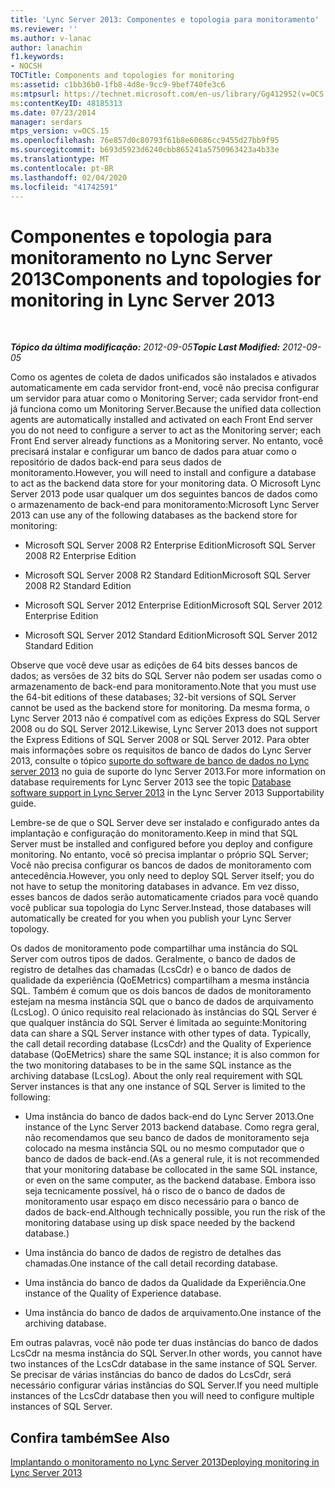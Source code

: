 ```yaml
---
title: 'Lync Server 2013: Componentes e topologia para monitoramento'
ms.reviewer: ''
ms.author: v-lanac
author: lanachin
f1.keywords:
- NOCSH
TOCTitle: Components and topologies for monitoring
ms:assetid: c1bb36b0-1fb8-4d8e-9cc9-9bef740fe3c6
ms:mtpsurl: https://technet.microsoft.com/en-us/library/Gg412952(v=OCS.15)
ms:contentKeyID: 48185313
ms.date: 07/23/2014
manager: serdars
mtps_version: v=OCS.15
ms.openlocfilehash: 76e857d0c80793f61b8e60686cc9455d27bb9f95
ms.sourcegitcommit: b693d5923d6240cbb865241a5750963423a4b33e
ms.translationtype: MT
ms.contentlocale: pt-BR
ms.lasthandoff: 02/04/2020
ms.locfileid: "41742591"
---
```

<div data-xmlns="http://www.w3.org/1999/xhtml">

<div class="topic" data-xmlns="http://www.w3.org/1999/xhtml" data-msxsl="urn:schemas-microsoft-com:xslt" data-cs="http://msdn.microsoft.com/en-us/">

<div data-asp="http://msdn2.microsoft.com/asp">

# <a name="components-and-topologies-for-monitoring-in-lync-server-2013"></a><span data-ttu-id="4d566-102">Componentes e topologia para monitoramento no Lync Server 2013</span><span class="sxs-lookup"><span data-stu-id="4d566-102">Components and topologies for monitoring in Lync Server 2013</span></span>

</div>

<div id="mainSection">

<div id="mainBody">

<span> </span>

<span data-ttu-id="4d566-103">_**Tópico da última modificação:** 2012-09-05_</span><span class="sxs-lookup"><span data-stu-id="4d566-103">_**Topic Last Modified:** 2012-09-05_</span></span>

<span data-ttu-id="4d566-104">Como os agentes de coleta de dados unificados são instalados e ativados automaticamente em cada servidor front-end, você não precisa configurar um servidor para atuar como o Monitoring Server; cada servidor front-end já funciona como um Monitoring Server.</span><span class="sxs-lookup"><span data-stu-id="4d566-104">Because the unified data collection agents are automatically installed and activated on each Front End server you do not need to configure a server to act as the Monitoring server; each Front End server already functions as a Monitoring server.</span></span> <span data-ttu-id="4d566-105">No entanto, você precisará instalar e configurar um banco de dados para atuar como o repositório de dados back-end para seus dados de monitoramento.</span><span class="sxs-lookup"><span data-stu-id="4d566-105">However, you will need to install and configure a database to act as the backend data store for your monitoring data.</span></span> <span data-ttu-id="4d566-106">O Microsoft Lync Server 2013 pode usar qualquer um dos seguintes bancos de dados como o armazenamento de back-end para monitoramento:</span><span class="sxs-lookup"><span data-stu-id="4d566-106">Microsoft Lync Server 2013 can use any of the following databases as the backend store for monitoring:</span></span>

  - <span data-ttu-id="4d566-107">Microsoft SQL Server 2008 R2 Enterprise Edition</span><span class="sxs-lookup"><span data-stu-id="4d566-107">Microsoft SQL Server 2008 R2 Enterprise Edition</span></span>

  - <span data-ttu-id="4d566-108">Microsoft SQL Server 2008 R2 Standard Edition</span><span class="sxs-lookup"><span data-stu-id="4d566-108">Microsoft SQL Server 2008 R2 Standard Edition</span></span>

  - <span data-ttu-id="4d566-109">Microsoft SQL Server 2012 Enterprise Edition</span><span class="sxs-lookup"><span data-stu-id="4d566-109">Microsoft SQL Server 2012 Enterprise Edition</span></span>

  - <span data-ttu-id="4d566-110">Microsoft SQL Server 2012 Standard Edition</span><span class="sxs-lookup"><span data-stu-id="4d566-110">Microsoft SQL Server 2012 Standard Edition</span></span>

<span data-ttu-id="4d566-111">Observe que você deve usar as edições de 64 bits desses bancos de dados; as versões de 32 bits do SQL Server não podem ser usadas como o armazenamento de back-end para monitoramento.</span><span class="sxs-lookup"><span data-stu-id="4d566-111">Note that you must use the 64-bit editions of these databases; 32-bit versions of SQL Server cannot be used as the backend store for monitoring.</span></span> <span data-ttu-id="4d566-112">Da mesma forma, o Lync Server 2013 não é compatível com as edições Express do SQL Server 2008 ou do SQL Server 2012.</span><span class="sxs-lookup"><span data-stu-id="4d566-112">Likewise, Lync Server 2013 does not support the Express Editions of SQL Server 2008 or SQL Server 2012.</span></span> <span data-ttu-id="4d566-113">Para obter mais informações sobre os requisitos de banco de dados do Lync Server 2013, consulte o tópico [suporte do software de banco de dados no Lync server 2013](lync-server-2013-database-software-support.md) no guia de suporte do lync Server 2013.</span><span class="sxs-lookup"><span data-stu-id="4d566-113">For more information on database requirements for Lync Server 2013 see the topic [Database software support in Lync Server 2013](lync-server-2013-database-software-support.md) in the Lync Server 2013 Supportability guide.</span></span>

<span data-ttu-id="4d566-114">Lembre-se de que o SQL Server deve ser instalado e configurado antes da implantação e configuração do monitoramento.</span><span class="sxs-lookup"><span data-stu-id="4d566-114">Keep in mind that SQL Server must be installed and configured before you deploy and configure monitoring.</span></span> <span data-ttu-id="4d566-115">No entanto, você só precisa implantar o próprio SQL Server; Você não precisa configurar os bancos de dados de monitoramento com antecedência.</span><span class="sxs-lookup"><span data-stu-id="4d566-115">However, you only need to deploy SQL Server itself; you do not have to setup the monitoring databases in advance.</span></span> <span data-ttu-id="4d566-116">Em vez disso, esses bancos de dados serão automaticamente criados para você quando você publicar sua topologia do Lync Server.</span><span class="sxs-lookup"><span data-stu-id="4d566-116">Instead, those databases will automatically be created for you when you publish your Lync Server topology.</span></span>

<span data-ttu-id="4d566-p104">Os dados de monitoramento pode compartilhar uma instância do SQL Server com outros tipos de dados. Geralmente, o banco de dados de registro de detalhes das chamadas (LcsCdr) e o banco de dados de qualidade da experiência (QoEMetrics) compartilham a mesma instância SQL. Também é comum que os dois bancos de dados de monitoramento estejam na mesma instância SQL que o banco de dados de arquivamento (LcsLog). O único requisito real relacionado às instâncias do SQL Server é que qualquer instância do SQL Server é limitada ao seguinte:</span><span class="sxs-lookup"><span data-stu-id="4d566-p104">Monitoring data can share a SQL Server instance with other types of data. Typically, the call detail recording database (LcsCdr) and the Quality of Experience database (QoEMetrics) share the same SQL instance; it is also common for the two monitoring databases to be in the same SQL instance as the archiving database (LcsLog). About the only real requirement with SQL Server instances is that any one instance of SQL Server is limited to the following:</span></span>

  - <span data-ttu-id="4d566-120">Uma instância do banco de dados back-end do Lync Server 2013.</span><span class="sxs-lookup"><span data-stu-id="4d566-120">One instance of the Lync Server 2013 backend database.</span></span> <span data-ttu-id="4d566-121">Como regra geral, não recomendamos que seu banco de dados de monitoramento seja colocado na mesma instância SQL ou no mesmo computador que o banco de dados de back-end.</span><span class="sxs-lookup"><span data-stu-id="4d566-121">(As a general rule, it is not recommended that your monitoring database be collocated in the same SQL instance, or even on the same computer, as the backend database.</span></span> <span data-ttu-id="4d566-122">Embora isso seja tecnicamente possível, há o risco de o banco de dados de monitoramento usar espaço em disco necessário para o banco de dados de back-end.</span><span class="sxs-lookup"><span data-stu-id="4d566-122">Although technically possible, you run the risk of the monitoring database using up disk space needed by the backend database.)</span></span>

  - <span data-ttu-id="4d566-123">Uma instância do banco de dados de registro de detalhes das chamadas.</span><span class="sxs-lookup"><span data-stu-id="4d566-123">One instance of the call detail recording database.</span></span>

  - <span data-ttu-id="4d566-124">Uma instância do banco de dados da Qualidade da Experiência.</span><span class="sxs-lookup"><span data-stu-id="4d566-124">One instance of the Quality of Experience database.</span></span>

  - <span data-ttu-id="4d566-125">Uma instância do banco de dados de arquivamento.</span><span class="sxs-lookup"><span data-stu-id="4d566-125">One instance of the archiving database.</span></span>

<span data-ttu-id="4d566-126">Em outras palavras, você não pode ter duas instâncias do banco de dados LcsCdr na mesma instância do SQL Server.</span><span class="sxs-lookup"><span data-stu-id="4d566-126">In other words, you cannot have two instances of the LcsCdr database in the same instance of SQL Server.</span></span> <span data-ttu-id="4d566-127">Se precisar de várias instâncias do banco de dados do LcsCdr, será necessário configurar várias instâncias do SQL Server.</span><span class="sxs-lookup"><span data-stu-id="4d566-127">If you need multiple instances of the LcsCdr database then you will need to configure multiple instances of SQL Server.</span></span>

<div>

## <a name="see-also"></a><span data-ttu-id="4d566-128">Confira também</span><span class="sxs-lookup"><span data-stu-id="4d566-128">See Also</span></span>


[<span data-ttu-id="4d566-129">Implantando o monitoramento no Lync Server 2013</span><span class="sxs-lookup"><span data-stu-id="4d566-129">Deploying monitoring in Lync Server 2013</span></span>](lync-server-2013-deploying-monitoring.md)  
  

</div>

</div>

<span> </span>

</div>

</div>

</div>

